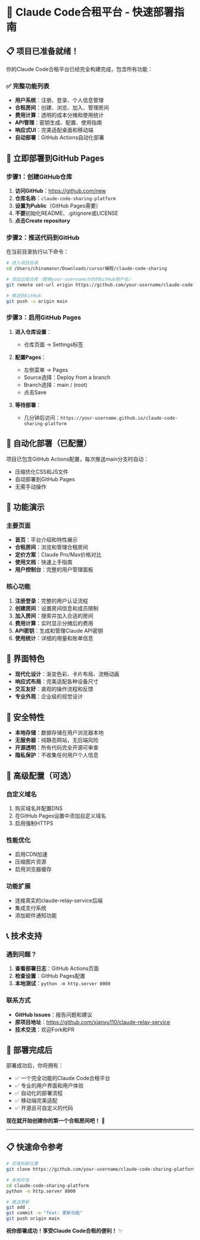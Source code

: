 # 🚀 Claude Code合租平台 - 快速部署指南

## 📋 项目已准备就绪！

你的Claude Code合租平台已经完全构建完成，包含所有功能：

### ✅ 完整功能列表
- **用户系统**：注册、登录、个人信息管理
- **合租房间**：创建、浏览、加入、管理房间
- **费用计算**：透明的成本分摊和使用统计
- **API管理**：密钥生成、配置、使用指南
- **响应式UI**：完美适配桌面和移动端
- **自动部署**：GitHub Actions自动化部署

## 🎯 立即部署到GitHub Pages

### 步骤1：创建GitHub仓库

1. **访问GitHub**：https://github.com/new
2. **仓库名称**：`claude-code-sharing-platform`
3. **设置为Public**（GitHub Pages需要）
4. **不要**初始化README、.gitignore或LICENSE
5. **点击Create repository**

### 步骤2：推送代码到GitHub

在当前目录执行以下命令：

```bash
# 进入项目目录
cd /Users/chinamanor/Downloads/cursor编程/claude-code-sharing

# 添加远程仓库（替换your-username为你的GitHub用户名）
git remote set-url origin https://github.com/your-username/claude-code-sharing-platform.git

# 推送到GitHub
git push -u origin main
```

### 步骤3：启用GitHub Pages

1. **进入仓库设置**：
   - 仓库页面 → Settings标签
   
2. **配置Pages**：
   - 左侧菜单 → Pages
   - Source选择：Deploy from a branch
   - Branch选择：main / (root)
   - 点击Save

3. **等待部署**：
   - 几分钟后访问：`https://your-username.github.io/claude-code-sharing-platform`

## 🔧 自动化部署（已配置）

项目已包含GitHub Actions配置，每次推送main分支时自动：
- 压缩优化CSS和JS文件
- 自动部署到GitHub Pages
- 无需手动操作

## 📱 功能演示

### 主要页面
- **首页**：平台介绍和特性展示
- **合租房间**：浏览和管理合租房间
- **定价方案**：Claude Pro/Max价格对比
- **使用文档**：快速上手指南
- **用户控制台**：完整的用户管理面板

### 核心功能
1. **注册登录**：完整的用户认证流程
2. **创建房间**：设置房间信息和成员限制
3. **加入房间**：搜索并加入合适的房间
4. **费用计算**：实时显示分摊后的费用
5. **API密钥**：生成和管理Claude API密钥
6. **使用统计**：详细的用量和账单信息

## 🎨 界面特色

- **现代化设计**：渐变色彩、卡片布局、流畅动画
- **响应式布局**：完美适配各种设备尺寸
- **交互友好**：直观的操作流程和反馈
- **专业外观**：企业级的视觉设计

## 🔐 安全特性

- **本地存储**：数据存储在用户浏览器本地
- **无服务器**：纯静态网站，无后端风险
- **开源透明**：所有代码完全开源可审查
- **隐私保护**：不收集任何用户个人信息

## 🚀 高级配置（可选）

### 自定义域名
1. 购买域名并配置DNS
2. 在GitHub Pages设置中添加自定义域名
3. 启用强制HTTPS

### 性能优化
- 启用CDN加速
- 压缩图片资源
- 启用浏览器缓存

### 功能扩展
- 连接真实的claude-relay-service后端
- 集成支付系统
- 添加邮件通知功能

## 📞 技术支持

### 遇到问题？
1. **查看部署日志**：GitHub Actions页面
2. **检查设置**：GitHub Pages配置
3. **本地测试**：`python -m http.server 8000`

### 联系方式
- **GitHub Issues**：报告问题和建议
- **原项目地址**：https://github.com/xianyu110/claude-relay-service
- **技术交流**：欢迎Fork和PR

## 🎉 部署完成后

部署成功后，你将拥有：
- ✅ 一个完全功能的Claude Code合租平台
- ✅ 专业的用户界面和用户体验
- ✅ 自动化的部署流程
- ✅ 移动端完美适配
- ✅ 开源且可自定义的代码

**现在就开始创建你的第一个合租房间吧！** 🚀

---

## 📋 快速命令参考

```bash
# 克隆到新位置
git clone https://github.com/your-username/claude-code-sharing-platform.git

# 本地开发
cd claude-code-sharing-platform
python -m http.server 8000

# 推送更新
git add .
git commit -m "feat: 更新功能"
git push origin main
```

**祝你部署成功！享受Claude Code合租的便利！** ✨